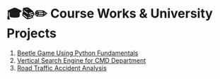 # 🎓📚✏️ Course Works & University Projects

1. [Beetle Game Using Python Fundamentals](https://github.com/abijithpandath/Projects/tree/main/Beetle%20Game)
2. [Vertical Search Engine for CMD Department](https://github.com/abijithpandath/Projects/tree/main/Vertical%20Search%20Engine)
3. [Road Traffic Accident Analysis](https://github.com/abijithpandath/Projects/tree/main/Road%20Traffic%20Accident)
